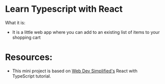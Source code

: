 # Learn Typescript with React
What it is:
* It is a little web app where you can add to an existing list of items to your shopping cart 



# Resources:
* This mini project is based on [Web Dev Simplified's](https://www.youtube.com/watch?v=lATafp15HWA&list=LL&index=6) React with TypeScript tutorial.